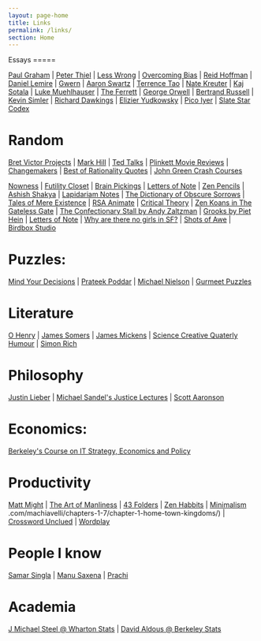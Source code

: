 ```yaml
---
layout: page-home
title: Links
permalink: /links/
section: Home
---
```


<div class="section" markdown="1">
Essays
=====

[Paul Graham](http://www.paulgraham.com/articles.html)
| [Peter Thiel](http://blakemasters.com/peter-thiels-cs183-startup)
| [Less Wrong](http://wiki.lesswrong.com/wiki/Sequences)
| [Overcoming Bias](http://www.overcomingbias.com/archives)
| [Reid Hoffman](http://reidhoffman.org/essays/)
| [Daniel Lemire](http://lemire.me/blog/)
| [Gwern](http://www.gwern.net/)
| [Aaron Swartz](http://www.aaronsw.com/weblog/)
| [Terrence Tao](http://terrytao.wordpress.com/career-advice/)
| [Nate Kreuter](http://www.natekreuter.net/)
| [Kaj Sotala](http://kajsotala.fi/)
| [Luke Muehlhauser](http://lukeprog.com/writings.html)
| [The Ferrett](http://theferrett.livejournal.com/)
| [George Orwell](http://orwell.ru/library/essays/index_en)
| [Bertrand Russell](http://www.users.drew.edu/~jlenz/brtexts.html)
| [Kevin Simler](http://www.meltingasphalt.com/)
| [Richard Dawkings](http://old.richarddawkins.net/archive/originals/latest)
| [Elizier Yudkowsky](http://yudkowsky.net/)
| [Pico Iyer](http://picoiyerjourneys.com/index.php/theinnerworld/)
| [Slate Star Codex](http://slatestarcodex.com/about/)

Random
=====

[Bret Victor Projects](http://worrydream.com/)
| [Mark Hill](http://www.mehill.org/)
| [Ted Talks](https://spreadsheets.google.com/spreadsheet/lv?key=tWri7T3f4Ex6-uVU8i9-FFQ&type=view&gid=0&f=true&sortcolid=10&sortasc=false&rowsperpage=250&pli=1)
| [Plinkett Movie Reviews](http://redlettermedia.com/plinkett/star-wars/star-wars-episode-ii-attack-of-the-clones/)
| [Changemakers](http://www.changemakers.com/)
| [Best of Rationality Quotes](http://people.mokk.bme.hu/~daniel/rationality_quotes_2013/rq.html)
| [John Green Crash Courses](https://www.youtube.com/user/crashcourse.html)

[Nowness](http://www.nowness.com/)
| [Futility Closet](http://www.futilitycloset.com/)
| [Brain Pickings](http://www.brainpickings.org/)
| [Letters of Note](http://www.lettersofnote.com/)
| [Zen Pencils](http://zenpencils.com/)
| [Ashish Shakya](http://stupidusmaximus.wordpress.com/)
| [Lapidariam Notes](http://aminotes.tumblr.com/)
| [The Dictionary of Obscure Sorrows](http://www.dictionaryofobscuresorrows.com/)
| [Tales of Mere Existence](https://www.youtube.com/show/talesofmereexistence)
| [RSA Animate](http://www.thersa.org/events/rsaanimate)
| [Critical Theory](http://www.critical-theory.com/)
| [Zen Koans in The Gateless Gate](http://www.ibiblio.org/zen/cgi-bin/koan-index.pl)
| [The Confectionary Stall by Andy Zaltzman](http://www.espncricinfo.com/blogs/content/story/blogs?genre=457)
| [Grooks by Piet Hein](http://www.archimedes-lab.org/grooks.html)
| [Letters of Note](http://www.lettersofnote.com/)
| [Why are there no girls in SF?](http://whytherearenogirls.blogspot.in/)
| [Shots of Awe](http://thisisjasonsilva.com/)
| [Birdbox Studio](http://birdboxstudio.com/)

Puzzles:
=====

[Mind Your Decisions](http://mindyourdecisions.com/blog/)
| [Prateek Poddar](http://www.cseblog.com/)
| [Michael Nielson](http://michaelnielsen.org/blog/writing/)
| [Gurmeet Puzzles](http://gurmeet.net/puzzles/)

Literature
=====

[O Henry](http://www.literaturecollection.com/a/o_henry/)
| [James Somers](http://jsomers.net/#feeds)
| [James Mickens](http://blogs.msdn.com/b/oldnewthing/archive/2013/12/24/10484402.aspx)
| [Science Creative Quaterly Humour](http://www.scq.ubc.ca/humour/)
| [Simon Rich](http://www.newyorker.com/contributors/simon-rich)



Philosophy
=====

[Justin Lieber](http://mailer.fsu.edu/~jleiber/Justin%20Leiber's%20Home%20Page.htm)
| [Michael Sandel's Justice Lectures](http://www.justiceharvard.org/watch/)
| [Scott Aaronson](http://www.scottaaronson.com/blog/)

Economics:
=====
[Berkeley's Course on IT Strategy, Economics and Policy](http://courses.ischool.berkeley.edu/i290-itesap/f11/Readings.html)

Productivity
=====

[Matt Might](http://matt.might.net/articles/)
| [The Art of Manliness](http://www.artofmanliness.com/2011/11/13/masculine-voice/) 
| [43 Folders](http://www.43folders.com/howto) 
| [Zen Habbits](http://zenhabits.net/archives/)
| [Minimalism](http://mnmlist.com/)
.com/machiavelli/chapters-1-7/chapter-1-home-town-kingdoms/)
| [Crossword Unclued](http://www.crosswordunclued.com/2008/08/tackling-cryptic-crosswords-7-step_11.html)
| [Wordplay](http://www.fun-with-words.com/index.html)

People I know
=====

[Samar Singla](http://samarsingla.com/)
| [Manu Saxena](http://manusaxena.blogspot.in/)
| [Prachi](http://whatshallwedowithasoberexplorer.wordpress.com)



Academia
=====

[J Michael Steel @ Wharton Stats](http://www-stat.wharton.upenn.edu/~steele/Rants.htm)
| [David Aldous @ Berkeley Stats](http://www.stat.berkeley.edu/~aldous/)










